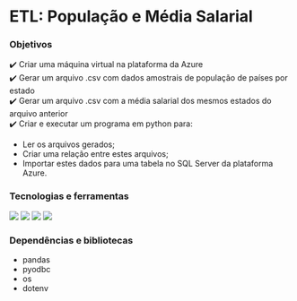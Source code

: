 # ETL: População e Média Salarial 

### Objetivos
:heavy_check_mark: Criar uma máquina virtual na plataforma da Azure  
:heavy_check_mark: Gerar um arquivo .csv com dados amostrais de população de países por estado  
:heavy_check_mark: Gerar um arquivo .csv com a média salarial dos mesmos estados do arquivo anterior  
:heavy_check_mark: Criar e executar um programa em python para:
  - Ler os arquivos gerados;
  - Criar uma relação entre estes arquivos;
  - Importar estes dados para uma tabela no SQL Server da plataforma Azure.

 ### Tecnologias e ferramentas
   <img src="https://img.shields.io/badge/Python-3776AB?style=for-the-badge&logo=python&logoColor=white" />
   <img src="https://img.shields.io/badge/Microsoft_Azure-0089D6?style=for-the-badge&logo=microsoft-azure&logoColor=white" />
   <img src="https://img.shields.io/badge/Microsoft_SQL_Server-CC2927?style=for-the-badge&logo=microsoft-sql-server&logoColor=white" />
   <img src="https://img.shields.io/badge/Git-E34F26?style=for-the-badge&logo=git&logoColor=white" />

### Dependências e bibliotecas
 - pandas
 - pyodbc
 - os
 - dotenv
   




